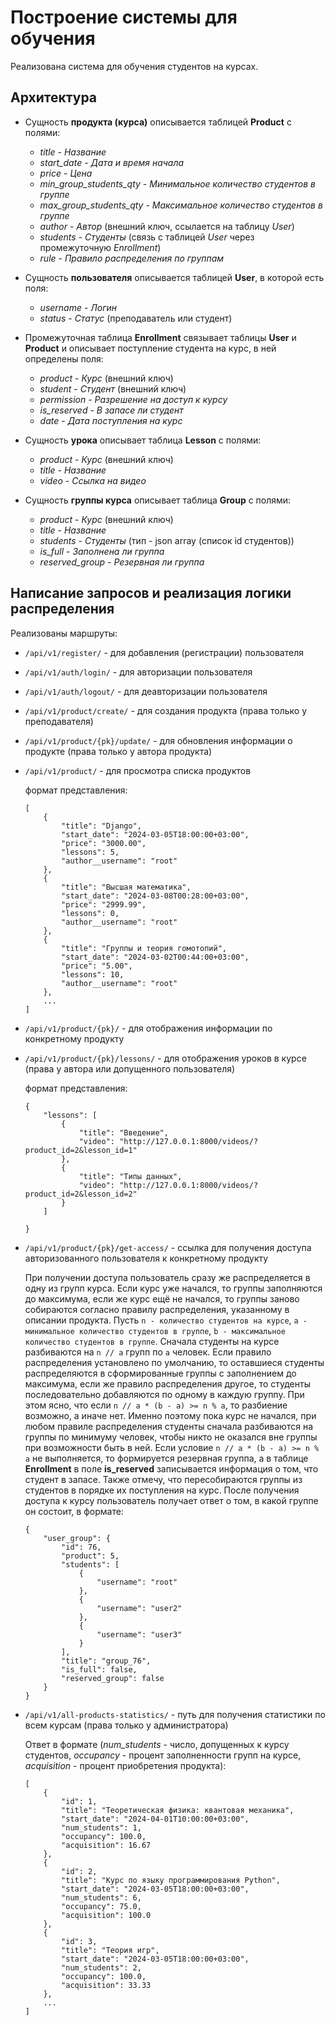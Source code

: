 # Построение системы для обучения
 Реализована система для обучения студентов на курсах.
 
## Архитектура
 - Сущность **продукта (курса)** описывается 
таблицей **Product** с полями:

   + *title* - *Название*
   + *start_date* - *Дата и время начала*
   + *price* - *Цена*
   + *min_group_students_qty* - *Минимальное количество студентов в группе*
   + *max_group_students_qty* - *Максимальное количество студентов в группе*
   + *author* - *Автор* (внешний ключ, ссылается на таблицу *User*)
   + *students* - *Студенты* (связь с таблицей *User* через промежуточную *Enrollment*)
   + *rule* - *Правило распределения по группам*

 - Сущность **пользователя** описывается 
таблицей **User**, в которой есть поля:

   + *username* - *Логин*
   + *status* - *Статус* (преподаватель или студент)

 - Промежуточная таблица **Enrollment** связывает таблицы **User**
и **Product** и описывает поступление студента на курс, в ней определены поля:

   + *product* - *Курс* (внешний ключ)
   + *student* - *Студент* (внешний ключ)
   + *permission* - *Разрешение на доступ к курсу*
   + *is_reserved* - *В запасе ли студент*
   + *date* - *Дата поступления на курс*

- Сущность **урока** описывает таблица **Lesson** с полями:

  + *product* - *Курс* (внешний ключ)
  + *title* - *Название* 
  + *video* - *Ссылка на видео*

- Сущность **группы курса** описывает таблица **Group** с полями:

  + *product* - *Курс* (внешний ключ)
  + *title* - *Название* 
  + *students* - *Студенты* (тип - json array (список id студентов))
  + *is_full* - *Заполнена ли группа*
  + *reserved_group* - *Резервная ли группа*

## Написание запросов и реализация логики распределения
 
Реализованы маршруты:
- `/api/v1/register/` - для добавления (регистрации) пользователя
- `/api/v1/auth/login/` - для авторизации пользователя
- `/api/v1/auth/logout/` - для деавторизации пользователя
- `/api/v1/product/create/` - для создания продукта (права только у преподавателя)
- `/api/v1/product/{pk}/update/` - для обновления информации о продукте (права только у автора продукта)
- `/api/v1/product/` - для просмотра списка продуктов

    формат представления:
  ```
  [
      {
          "title": "Django",
          "start_date": "2024-03-05T18:00:00+03:00",
          "price": "3000.00",
          "lessons": 5,
          "author__username": "root"
      },
      {
          "title": "Высшая математика",
          "start_date": "2024-03-08T00:28:00+03:00",
          "price": "2999.99",
          "lessons": 0,
          "author__username": "root"
      },
      {
          "title": "Группы и теория гомотопий",
          "start_date": "2024-03-02T00:44:00+03:00",
          "price": "5.00",
          "lessons": 10,
          "author__username": "root"
      },
      ...
  ]
- `/api/v1/product/{pk}/` - для отображения информации по конкретному продукту
- `/api/v1/product/{pk}/lessons/` - для отображения уроков в курсе (права у автора или допущенного пользователя)

  формат представления:
  ```
  {
      "lessons": [
          {
              "title": "Введение",
              "video": "http://127.0.0.1:8000/videos/?product_id=2&lesson_id=1"
          },
          {
              "title": "Типы данных",
              "video": "http://127.0.0.1:8000/videos/?product_id=2&lesson_id=2"
          }
      ]
    
  }
  ```

- `/api/v1/product/{pk}/get-access/` - ссылка для получения доступа авторизованного пользователя к конкретному продукту

    При получении доступа пользователь сразу же распределяется в одну из групп курса. 
Если курс уже начался, то группы заполняются до максимума, если же курс ещё не начался,
то группы заново собираются согласно правилу распределения, указанному в описании продукта.
Пусть `n - количество студентов на курсе`, `a - минимальное количество студентов в группе`,
`b - максимальное количество студентов в группе`.
Сначала студенты на курсе разбиваются на `n // a` групп по `a` человек.
Если правило распределения установлено по умолчанию, то оставшиеся студенты
распределяются в сформированные группы с заполнением до максимума, 
если же правило распределения другое, 
то студенты последовательно добавляются по одному в каждую группу.
При этом ясно, что если `n // a * (b - a) >= n % a`, то разбиение возможно, а иначе нет.
Именно поэтому пока курс не начался, при любом правиле распределения студенты сначала разбиваются 
на группы по минимуму человек, чтобы никто не оказался вне группы при возможности быть в ней.
Если условие `n // a * (b - a) >= n % a` не выполняется, то формируется резервная группа, 
а в таблице **Enrollment** в поле **is_reserved** записывается информация о том,
что студент в запасе. Также отмечу, что пересобираются группы из студентов в порядке их
поступления на курс. 
После получения доступа к курсу пользователь получает ответ о том, 
в какой группе он состоит, в формате:
  ```
  {
      "user_group": {
          "id": 76,
          "product": 5,
          "students": [
              {
                  "username": "root"
              },
              {
                  "username": "user2"
              },
              {
                  "username": "user3"
              }
          ],
          "title": "group_76",
          "is_full": false,
          "reserved_group": false
      }
  }
  ```

- `/api/v1/all-products-statistics/` - путь для получения статистики по всем курсам (права только у администратора)

    Ответ в формате (*num_students* - число, допущенных к курсу студентов,
                     *occupancy* - процент заполненности групп на курсе,
                     *acquisition* - процент приобретения продукта):
    ```
    [
        {
            "id": 1,
            "title": "Теоретическая физика: квантовая механика",
            "start_date": "2024-04-01T10:00:00+03:00",
            "num_students": 1,
            "occupancy": 100.0,
            "acquisition": 16.67
        },
        {
            "id": 2,
            "title": "Курс по языку программирования Python",
            "start_date": "2024-03-05T18:00:00+03:00",
            "num_students": 6,
            "occupancy": 75.0,
            "acquisition": 100.0
        },
        {
            "id": 3,
            "title": "Теория игр",
            "start_date": "2024-03-05T18:00:00+03:00",
            "num_students": 2,
            "occupancy": 100.0,
            "acquisition": 33.33
        },
        ...
    ]
    ```
